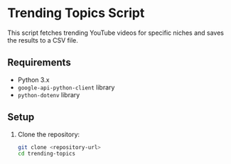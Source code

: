 # Trending Topics Script

This script fetches trending YouTube videos for specific niches and saves the results to a CSV file.

## Requirements
- Python 3.x
- `google-api-python-client` library
- `python-dotenv` library

## Setup
1. Clone the repository:
   ```bash
   git clone <repository-url>
   cd trending-topics